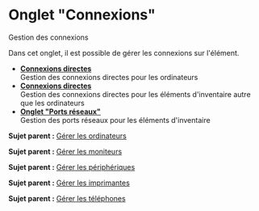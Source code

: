 Onglet "Connexions"
===================

Gestion des connexions

Dans cet onglet, il est possible de gérer les connexions sur l'élément.

-   **[Connexions
    directes](../glpi/inventory_computer_connection.html)**\
     Gestion des connexions directes pour les ordinateurs
-   **[Connexions
    directes](../glpi/inventory_notcomputer_connection.html)**\
     Gestion des connexions directes pour les éléments d'inventaire
    autre que les ordinateurs
-   **[Onglet "Ports
    réseaux"](../glpi/inventory_network_connection.html)**\
     Gestion des ports réseaux pour les éléments d'inventaire

**Sujet parent :** [Gérer les
ordinateurs](../glpi/inventory_computer.html "Les ordinateurs se gèrent depuis le menu Parc > Ordinateurs")

**Sujet parent :** [Gérer les
moniteurs](../glpi/inventory_monitor.html "Les moniteurs se gèrent depuis le menu Parc > Moniteurs")

**Sujet parent :** [Gérer les
périphériques](../glpi/inventory_peripheral.html "Les périphériques se gèrent depuis le menu Parc > Périphériques")

**Sujet parent :** [Gérer les
imprimantes](../glpi/inventory_printer.html "Les imprimantes se gèrent depuis le menu Parc > Imprimantes")

**Sujet parent :** [Gérer les
téléphones](../glpi/inventory_phone.html "Les téléphones se gèrent depuis le menu Parc > Téléphones ;")
